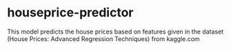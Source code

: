 # houseprice-predictor
This model predicts the house prices based on  features given in the dataset (House Prices: Advanced Regression Techniques) from kaggle.com
